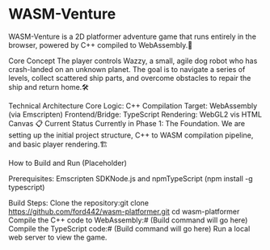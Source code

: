 #  WASM-Venture

WASM-Venture is a 2D platformer adventure game that runs entirely in the browser, powered by C++ compiled to WebAssembly.🚀 

Core Concept
The player controls Wazzy, a small, agile dog robot who has crash-landed on an unknown planet. The goal is to navigate a series of levels, collect scattered ship parts, and overcome obstacles to repair the ship and return home.🛠️

Technical Architecture
Core Logic: C++
Compilation Target: WebAssembly (via Emscripten)
Frontend/Bridge: TypeScript
Rendering: WebGL2 vis HTML Canvas 📋
Current Status
Currently in Phase 1: The Foundation. 
We are setting up the initial project structure, C++ to WASM compilation pipeline, and basic player rendering.🏗️ 

How to Build and Run (Placeholder)

Prerequisites:
Emscripten SDKNode.js and npmTypeScript (npm install -g typescript)

Build Steps:
Clone the repository:git clone https://github.com/ford442/wasm-platformer.git
cd wasm-platformer
Compile the C++ code to WebAssembly:# (Build command will go here)
Compile the TypeScript code:# (Build command will go here)
Run a local web server to view the game.
